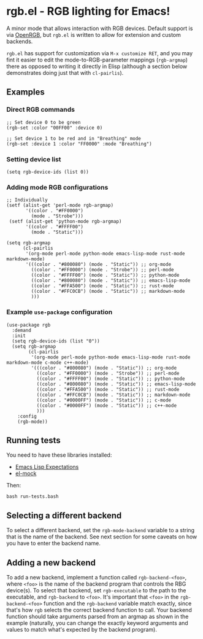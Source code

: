 # rgb.el - RGB lighting for Emacs!
A minor mode that allows interaction with RGB devices. Default support
is via [OpenRGB](https://gitlab.com/CalcProgrammer1/OpenRGB), but
`rgb.el` is written to allow for extension and custom backends.

`rgb.el` has support for customization via `M-x customize RET`, and
you may fint it easier to edit the mode-to-RGB-parameter mappings
(`rgb-argmap`) there as opposed to writing it directly in Elisp
(although a section below demonstrates doing just that with
`cl-pairlis`).

## Examples
### Direct RGB commands
```elisp
;; Set device 0 to be green
(rgb-set :color "00FF00" :device 0)

;; Set device 1 to be red and in "Breathing" mode
(rgb-set :device 1 :color "FF0000" :mode "Breathing")
```

### Setting device list
```elisp
(setq rgb-device-ids (list 0))
```

### Adding mode RGB configurations
```elisp
;; Individually
(setf (alist-get 'perl-mode rgb-argmap)
       '((color . "#FF0000")
         (mode . "Strobe")))
 (setf (alist-get 'python-mode rgb-argmap)
       '((color . "#FFFF00")
         (mode . "Static")))
```

```elisp
(setq rgb-argmap
      (cl-pairlis
       '(org-mode perl-mode python-mode emacs-lisp-mode rust-mode markdown-mode)
       '(((color . "#800080") (mode . "Static")) ;; org-mode
         ((color . "#FF0000") (mode . "Strobe")) ;; perl-mode
         ((color . "#FFFF00") (mode . "Static")) ;; python-mode
         ((color . "#800080") (mode . "Static")) ;; emacs-lisp-mode
         ((color . "#FFA500") (mode . "Static")) ;; rust-mode
         ((color . "#FFC0CB") (mode . "Static")) ;; markdown-mode
         )))
```

### Example `use-package` configuration
```elisp
(use-package rgb
  :demand
  :init
  (setq rgb-device-ids (list "0"))
  (setq rgb-argmap
        (cl-pairlis
         '(org-mode perl-mode python-mode emacs-lisp-mode rust-mode markdown-mode c-mode c++-mode)
         '(((color . "#800080") (mode . "Static")) ;; org-mode
           ((color . "#FF0000") (mode . "Strobe")) ;; perl-mode
           ((color . "#FFFF00") (mode . "Static")) ;; python-mode
           ((color . "#800080") (mode . "Static")) ;; emacs-lisp-mode
           ((color . "#FFA500") (mode . "Static")) ;; rust-mode
           ((color . "#FFC0CB") (mode . "Static")) ;; markdown-mode
           ((color . "#0000FF") (mode . "Static")) ;; c-mode
           ((color . "#0000FF") (mode . "Static")) ;; c++-mode
           )))
    :config
    (rgb-mode))
```

## Running tests
You need to have these libraries installed:
- [Emacs Lisp Expectations](https://www.emacswiki.org/emacs/EmacsLispExpectations)
- [el-mock](https://github.com/rejeep/el-mock.el)

Then:

```
bash run-tests.bash
```

## Selecting a different backend
To select a different backend, set the `rgb-mode-backend` variable to
a string that is the name of the backend. See next section for some
caveats on how you have to enter the backend name.

## Adding a new backend
To add a new backend, implement a function called `rgb-backend-<foo>`,
where `<foo>` is the name of the backend program that controls the RBG
device(s). To select that backend, set `rgb-executable` to the path to
the executable, and `rgb-backend` to `<foo>`. It's important that
`<foo>` in the `rgb-backend-<foo>` function and the `rgb-backend`
variable match exactly, since that's how `rgb` selects the correct
backend function to call. Your backend function should take arguments
parsed from an argmap as shown in the example (naturally, you can
change the exactly keyword arguments and values to match what's
expected by the backend program).
